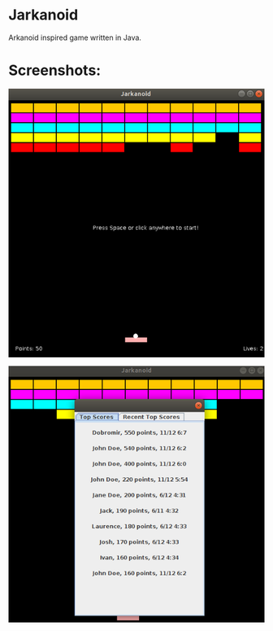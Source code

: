 # Jarkanoid
Arkanoid inspired game written in Java.


# Screenshots:

![Screenshot](screenshots/game.png)

![Screenshot](screenshots/score.png)